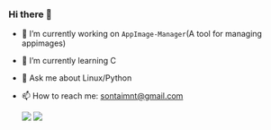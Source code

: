 ### Hi there 👋

- 🔭 I’m currently working on `AppImage-Manager`(A tool for managing appimages)
- 🌱 I’m currently learning C
- 💬 Ask me about Linux/Python
- 📫 How to reach me: sontaimnt@gmail.com

  <img src="https://github-profile-summary-cards.vercel.app/api/cards/repos-per-language?username=sontaimnt"/>
  
  <img src="https://github-profile-summary-cards.vercel.app/api/cards/most-commit-language?username=sontaimnt" />

